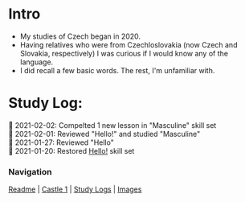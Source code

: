 # Intro 
* My studies of Czech began in 2020.  
* Having relatives who were from Czechloslovakia (now Czech and Slovakia, respectively) I was curious if I would know any of the language.
* I did recall a few basic words.  The rest, I'm unfamiliar with.  


# Study Log: 

:beers: 2021-02-02: Compelted 1 new lesson in "Masculine" skill set <br>
:beers: 2021-02-01: Reviewed "Hello!" and studied "Masculine" <br>
:beers: 2021-01-27: Reviewed "Hello" <br> 
:beers: 2021-01-20: Restored [Hello!](https://github.com/EO4wellness/T-I-L/blob/main/polyglot/la-otra/Czech/Castle1/Hello.md#2021-01-20-study-session) skill set <br> 


### Navigation 
[Readme](https://github.com/EO4wellness/T-I-L/blob/main/polyglot/la-otra/Czech/README.md) | [Castle 1](https://github.com/EO4wellness/T-I-L/tree/main/polyglot/la-otra/Czech/Castle1) | [Study Logs](https://github.com/EO4wellness/T-I-L/tree/main/polyglot/la-otra/Czech/study-log) | [Images](https://github.com/EO4wellness/T-I-L/tree/main/polyglot/la-otra/Czech/Images)
